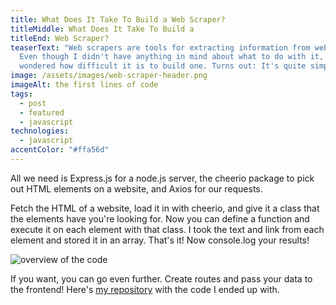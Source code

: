 ```yaml
---
title: What Does It Take To Build a Web Scraper?
titleMiddle: What Does It Take To Build a
titleEnd: Web Scraper?
teaserText: "Web scrapers are tools for extracting information from websites.
  Even though I didn't have anything in mind about what to do with it, I
  wondered how difficult it is to build one. Turns out: It's quite simple."
image: /assets/images/web-scraper-header.png
imageAlt: the first lines of code
tags:
  - post
  - featured
  - javascript
technologies:
  - javascript
accentColor: "#ffa56d"
---
```

All we need is Express.js for a node.js server, the cheerio package to pick out HTML elements on a website, and Axios for our requests.

Fetch the HTML of a website, load it in with cheerio, and give it a class that the elements have you're looking for. Now you can define a function and execute it on each element with that class. I took the text and link from each element and stored it in an array. That's it! Now console.log your results! 

![overview of the code](/assets/images/web-scraper-code.png)

If you want, you can go even further. Create routes and pass your data to the frontend! Here's [my repository](https://github.com/Noevenzahn/web-scraper) with the code I ended up with.